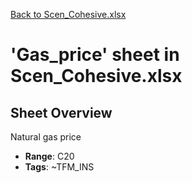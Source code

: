 [Back to Scen_Cohesive.xlsx](README.md)

# 'Gas_price' sheet in Scen_Cohesive.xlsx

## Sheet Overview

Natural gas price

- **Range**: C20
- **Tags**: ~TFM_INS
